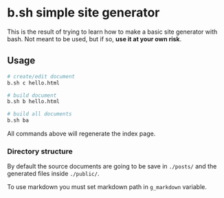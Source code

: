 # b.sh simple site generator

This is the result of trying to learn how to make a basic site generator with bash. Not meant to be used, but if so, **use it  at your own risk**.

## Usage

```bash
# create/edit document
b.sh c hello.html

# build document
b.sh b hello.html

# build all documents
b.sh ba
```

All commands above will regenerate the index page.

### Directory structure

By default the source documents are going to be save in `./posts/` and the generated files inside `./public/`.

To use markdown you must set markdown path in `g_markdown` variable.
